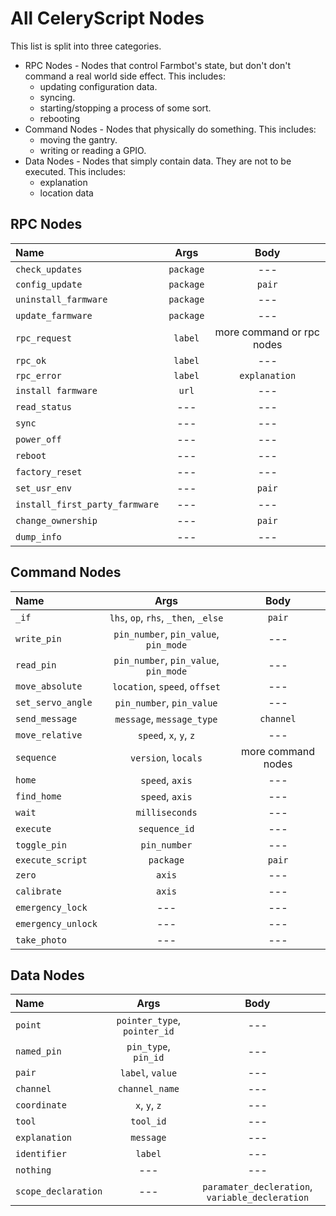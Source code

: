 # All CeleryScript Nodes
This list is split into three categories.
* RPC Nodes - Nodes that control Farmbot's state, but don't don't command
a real world side effect. This includes:
  * updating configuration data.
  * syncing.
  * starting/stopping a process of some sort.
  * rebooting
* Command Nodes - Nodes that physically do something. This includes:
  * moving the gantry.
  * writing or reading a GPIO.
* Data Nodes - Nodes that simply contain data. They are not to be executed.
This includes:
  * explanation
  * location data

## RPC Nodes
| Name                           | Args                                  | Body                      |
|:-------------------------------|:-------------------------------------:|:-------------------------:|
| `check_updates`                | `package`                             | ---                       |
| `config_update`                | `package`                             | `pair`                    |
| `uninstall_farmware`           | `package`                             | ---                       |
| `update_farmware`              | `package`                             | ---                       |
| `rpc_request`                  | `label`                               | more command or rpc nodes |
| `rpc_ok`                       | `label`                               | ---                       |
| `rpc_error`                    | `label`                               | `explanation`             |
| `install farmware`             | `url`                                 | ---                       |
| `read_status`                  | ---                                   | ---                       |
| `sync`                         | ---                                   | ---                       |
| `power_off`                    | ---                                   | ---                       |
| `reboot`                       | ---                                   | ---                       |
| `factory_reset`                | ---                                   | ---                       |
| `set_usr_env`                  | ---                                   | `pair`                    |
| `install_first_party_farmware` | ---                                   | ---                       |
| `change_ownership`             | ---                                   | `pair`                    |
| `dump_info`                    | ---                                   | ---                       |

## Command Nodes
| Name                           | Args                                  | Body                      |
|:-------------------------------|:-------------------------------------:|:-------------------------:|
| `_if`                          | `lhs`, `op`, `rhs`, `_then`, `_else`  | `pair`                    |
| `write_pin`                    | `pin_number`, `pin_value`, `pin_mode` | ---                       |
| `read_pin`                     | `pin_number`, `pin_value`, `pin_mode` | ---                       |
| `move_absolute`                | `location`, `speed`, `offset`         | ---                       |
| `set_servo_angle`              | `pin_number`, `pin_value`             | ---                       |
| `send_message`                 | `message`, `message_type`             | `channel`                 |
| `move_relative`                | `speed`, `x`, `y`, `z`                | ---                       |
| `sequence`                     | `version`, `locals`                   | more command nodes        |
| `home`                         | `speed`, `axis`                       | ---                       |
| `find_home`                    | `speed`, `axis`                       | ---                       |
| `wait`                         | `milliseconds`                        | ---                       |
| `execute`                      | `sequence_id`                         | ---                       |
| `toggle_pin`                   | `pin_number`                          | ---                       |
| `execute_script`               | `package`                             | `pair`                    |
| `zero`                         | `axis`                                | ---                       |
| `calibrate`                    | `axis`                                | ---                       |
| `emergency_lock`               | ---                                   | ---                       |
| `emergency_unlock`             | ---                                   | ---                       |
| `take_photo`                   | ---                                   | ---                       |

## Data Nodes
| Name                           | Args                                  | Body                      |
|:-------------------------------|:-------------------------------------:|:-------------------------:|
| `point`                        | `pointer_type`, `pointer_id`          | ---                       |
| `named_pin`                    | `pin_type`, `pin_id`                  | ---                       |
| `pair`                         | `label`, `value`                      | ---                       |
| `channel`                      | `channel_name`                        | ---                       |
| `coordinate`                   | `x`, `y`, `z`                         | ---                       |
| `tool`                         | `tool_id`                             | ---                       |
| `explanation`                  | `message`                             | ---                       |
| `identifier`                   | `label`                               | ---                       |
| `nothing`                      | ---                                   | ---                       |
| `scope_declaration`            | ---                                   | `paramater_decleration`, `variable_decleration` |
